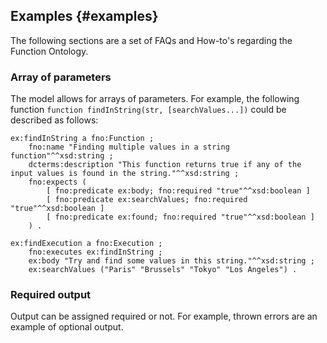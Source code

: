 ## Examples {#examples}

The following sections are a set of FAQs and How-to's regarding the Function Ontology.

### Array of parameters

The model allows for arrays of parameters. For example, the following
function `function findInString(str, [searchValues...])`
could be described as follows:
</p>

```turtle "example": " "
ex:findInString a fno:Function ; 
    fno:name "Finding multiple values in a string function"^^xsd:string ; 
    dcterms:description "This function returns true if any of the input values is found in the string."^^xsd:string ;
    fno:expects (
        [ fno:predicate ex:body; fno:required "true"^^xsd:boolean ]
        [ fno:predicate ex:searchValues; fno:required "true"^^xsd:boolean ]
        [ fno:predicate ex:found; fno:required "true"^^xsd:boolean ]
    ) .

ex:findExecution a fno:Execution ;
    fno:executes ex:findInString ;
    ex:body "Try and find some values in this string."^^xsd:string ;
    ex:searchValues ("Paris" "Brussels" "Tokyo" "Los Angeles") .
```

### Required output

Output can be assigned required or not. For example, thrown errors are an example of optional output.
